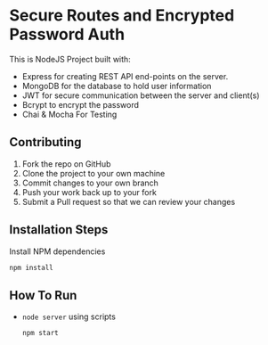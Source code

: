 # Secure Routes and Encrypted Password Auth

This is NodeJS Project built with:
  * Express for creating REST API end-points on the server. 
  * MongoDB for the database to hold user information
  * JWT for secure communication between the server and client(s)
  * Bcrypt to encrypt the password
  * Chai & Mocha For Testing

## Contributing

  1. Fork the repo on GitHub
  2. Clone the project to your own machine
  3. Commit changes to your own branch
  4. Push your work back up to your fork
  5. Submit a Pull request so that we can review your changes

## Installation Steps

Install NPM dependencies
  ```sh
  npm install
  ```
  
## How To Run

  - `node server` using scripts
    ```sh
    npm start
    ```
